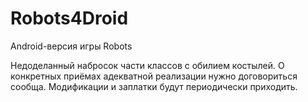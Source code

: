 Robots4Droid
============

Android-версия игры Robots

Недоделанный набросок части классов с обилием костылей.
О конкретных приёмах адекватной реализации нужно договориться сообща.
Модификации и заплатки будут периодически приходить.
